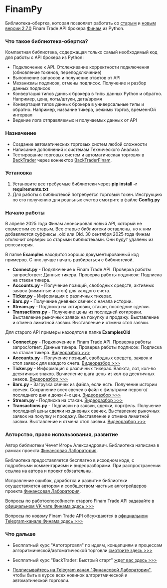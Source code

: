 # FinamPy
Библиотека-обертка, которая позволяет работать со [старым](https://finamweb.github.io/trade-api-docs) и [новым версии 2.7.0](https://tradeapi.finam.ru) Finam Trade API брокера [Финам](https://www.finam.ru/) из Python.

### Что такое библиотека-обертка?
Компактная библиотека, содержащая только самый необходимый код для работы с API брокера из Python:
- Подключение к API. Отслеживание корректности подключения (обновление токенов, переподключение)
- Выполнение запросов и получение ответов от API
- Механизмы подписок, отмены подписок. Получение и разбор данных подписок
- Конвертация типов данных брокера в типы данных Python и обратно. Например, цена, лоты/штуки, дата/время
- Конвертация типов данных брокера в универсальные типы и обратно. Например, название тикера, режимы торгов, временнОй интервал
- Ведение лога отправляемых и получаемых данных от API

### Назначение
 - Создание автоматических торговых систем любой сложности
 - Написание дополнений к системам Технического Анализа
 - Тестирование торговых систем и автоматическая торговля в [BackTrader](https://www.backtrader.com/) через коннектор [BackTraderFinam](https://github.com/cia76/BackTraderFinam).

### Установка
1. Установите все требуемые библиотеки через **pip install -r requirements.txt**
2. Для работы с библиотекой потребуется торговый токен. Инструкцию по его получению для реальных счетов смотрите в файле **Config.py**

### Начало работы
В апреле 2025 года Финам анонсировал новый API, который не совместим со старым. Все старые библиотеки оставлены, но к ним добавляются суффиксы _old или Old. 30 сентября 2025 года Финам отключит серверы со старыми библиотеками. Они будут удалены из репозитория.

В папке **Examples** находится хорошо документированный код примеров. С них лучше начать разбираться с библиотекой.

- **Connect.py** - Подключение к Finam Trade API. Проверка работы запрос/ответ: Данные тикера. Проверка работы подписок: Подписка на стакан тикера.
- **Accounts.py** - Получение позиций, свободных средств, активных заявок (лимитные и стоп) для каждого счета.
- **Ticker.py** - Информация о различных тикерах.
- **Bars.py** - Получение дневных свечек с начала истории.
- **Stream.py** - Подписка на котировки, стакан, последние сделки.
- **Transactions.py** - Получение цены из последней котировки. Выставление рыночных заявок на покупку и продажу. Выставление и отмена лимитной заявки. Выставление и отмена стоп заявки.

Для старого API примеры находятся в папке **ExamplesOld**

- **Connect.py** - Подключение к Finam Trade API. Проверка работы запрос/ответ: Данные тикера. Проверка работы подписок: Подписка на стакан тикера. [Видеоразбор >>>](https://finlab.vip/wpm/xpy/connect/)
- **Accounts.py** - Получение позиций, свободных средств, заявок и стоп заявок для каждого счета. [Видеоразбор >>>](https://finlab.vip/wpm/xpy/accounts/)
- **Ticker.py** - Информация о различных тикерах. Валюта, лот, кол-во десятичных знаков. Вычисление шага цены из кол-ва десятичных знаков. [Видеоразбор >>>](https://finlab.vip/wpm/xpy/ticker/)
- **Bars.py** - Загрузка свечек из файла, если есть. Получение истории свечек. Сохранение всех свечек в файл с фильтрами первого/последнего дня и дожи 4-х цен. [Видеоразбор >>>](https://finlab.vip/wpm/xpy/bars/)
- **Stream.py** - Подписка на стакан. [Видеоразбор >>>](https://finlab.vip/wpm/xpy/stream/)
- **Transactions.py** - Подписки на заявки, сделки, портфель. Получение последней цены сделки из дневных свечек. Выставление рыночных заявок на покупку и продажу. Выставление и отмена лимитной заявки. Выставление и отмена стоп заявки. [Видеоразбор >>>](https://finlab.vip/wpm/xpy/transactions/)

### Авторство, право использования, развитие
Автор библиотеки Чечет Игорь Александрович. Библиотека написана в рамках проекта [Финансовая Лаборатория](https://finlab.vip/).

Библиотека предоставляется бесплатно в исходном коде, с подробными комментариями и видеоразборами. При распространении ссылка на автора и проект обязательны.

Исправление ошибок, доработка и развитие библиотеки осуществляется автором и сообществом частных алготрейдеров проекта [Финансовая Лаборатория](https://finlab.vip/).

Вопросы по работоспособности старого Finam Trade API задавайте в [официальном VK чате Финама здесь >>>](https://vk.me/join/hJp7QRqRtxEPhIt5hmsSwcpgF/oLeIDZ3uU=)

Вопросы по новому Finam Trade API обсуждаются в [официальном Telegram-канале Финама здесь >>>](https://t.me/finam_trade_api)

### Что дальше
- Бесплатный курс "Автоторговля" по идеям, концепциям и процессам алгоритмической/автоматической торговли [смотрите здесь >>>](https://finlab.vip/wpm-category/autotrading2021/)


- Бесплатный курс "BackTrader: Быстрый старт" [ждет вас здесь >>>](https://finlab.vip/wpm-category/btquickstart/)


- [Подписывайтесь на Telegram канал "Финансовой Лаборатории",](https://t.me/finlabvip) чтобы быть в курсе всех новинок алгоритмической и автоматической торговли.
